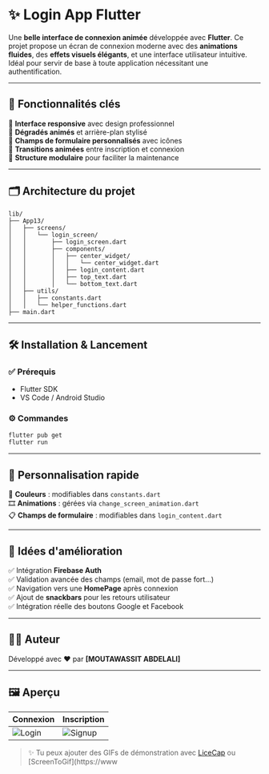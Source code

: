 # ✨ Login App Flutter

Une **belle interface de connexion animée** développée avec **Flutter**. Ce projet propose un écran de connexion moderne avec des **animations fluides**, des **effets visuels élégants**, et une interface utilisateur intuitive. Idéal pour servir de base à toute application nécessitant une authentification.

---

## 🎯 Fonctionnalités clés

🚀 **Interface responsive** avec design professionnel  
🎨 **Dégradés animés** et arrière-plan stylisé  
🧩 **Champs de formulaire personnalisés** avec icônes  
🔄 **Transitions animées** entre inscription et connexion  
🔐 **Structure modulaire** pour faciliter la maintenance  

---

## 🗂️ Architecture du projet

```
lib/
├── App13/
│   ├── screens/
│   │   └── login_screen/
│   │       ├── login_screen.dart
│   │       ├── components/
│   │       │   ├── center_widget/
│   │       │   │   └── center_widget.dart
│   │       │   ├── login_content.dart
│   │       │   ├── top_text.dart
│   │       │   └── bottom_text.dart
│   ├── utils/
│   │   ├── constants.dart
│   │   └── helper_functions.dart
├── main.dart
```

---

## 🛠️ Installation & Lancement

### ✅ Prérequis
- Flutter SDK
- VS Code / Android Studio

### ⚙️ Commandes
```bash
flutter pub get
flutter run
```

---

## 🎨 Personnalisation rapide

🎨 **Couleurs** : modifiables dans `constants.dart`  
🎞️ **Animations** : gérées via `change_screen_animation.dart`  
📋 **Champs de formulaire** : modifiables dans `login_content.dart`

---

## 🧠 Idées d'amélioration

✅ Intégration **Firebase Auth**  
✅ Validation avancée des champs (email, mot de passe fort...)  
✅ Navigation vers une **HomePage** après connexion  
✅ Ajout de **snackbars** pour les retours utilisateur  
✅ Intégration réelle des boutons Google et Facebook  

---

## 👨‍💻 Auteur
Développé avec ❤️ par **[MOUTAWASSIT ABDELALI]**

---

## 🖼️ Aperçu

| Connexion | Inscription |
|----------|-------------|
| ![Login](assets/screenshots/login.png) | ![Signup](assets/screenshots/signup.png) |

> ✨ Tu peux ajouter des GIFs de démonstration avec [LiceCap](https://www.cockos.com/licecap/) ou [ScreenToGif](https://www
